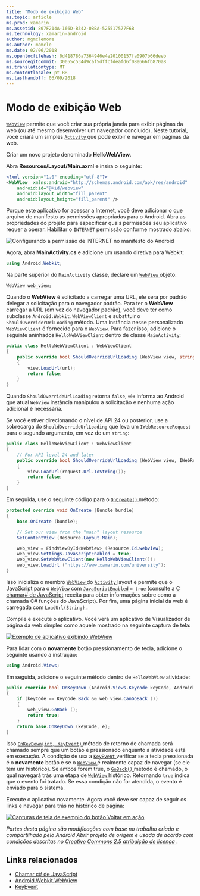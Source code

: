 ```yaml
---
title: "Modo de exibição Web"
ms.topic: article
ms.prod: xamarin
ms.assetid: 807F214A-166D-B342-0BBA-525517577F6B
ms.technology: xamarin-android
author: mgmclemore
ms.author: mamcle
ms.date: 02/06/2018
ms.openlocfilehash: 0d418786a7364946e4e20100157fa0907b66deeb
ms.sourcegitcommit: 30055c534d9caf5dffcfdeafd6f08e666fb870a8
ms.translationtype: MT
ms.contentlocale: pt-BR
ms.lasthandoff: 03/09/2018
---
```

# <a name="web-view"></a>Modo de exibição Web

[`WebView`](https://developer.xamarin.com/api/type/Android.Webkit.WebView/) permite que você criar sua própria janela para exibir páginas da web (ou até mesmo desenvolver um navegador concluído). Neste tutorial, você criará um simples [ `Activity` ](https://developer.xamarin.com/api/type/Android.App.Activity/) que pode exibir e navegar em páginas da web.

Criar um novo projeto denominado **HelloWebView**.

Abra **Resources/Layout/Main.axml** e insira o seguinte:

```xml
<?xml version="1.0" encoding="utf-8"?>
<WebView  xmlns:android="http://schemas.android.com/apk/res/android"
    android:id="@+id/webview"
    android:layout_width="fill_parent"
    android:layout_height="fill_parent" />
```

Porque este aplicativo for acessar a Internet, você deve adicionar o que arquivo de manifesto as permissões apropriadas para o Android. Abra as propriedades do projeto para especificar quais permissões seu aplicativo requer a operar. Habilitar o `INTERNET` permissão conforme mostrado abaixo:

![Configurando a permissão de INTERNET no manifesto do Android](web-view-images/01-set-internet-permissions.png)

Agora, abra **MainActivity.cs** e adicione um usando diretiva para Webkit:

```csharp
using Android.Webkit;
```

Na parte superior do `MainActivity` classe, declare um [ `WebView` ](https://developer.xamarin.com/api/type/Android.Webkit.WebView/) objeto:

```csharp
WebView web_view;
```

Quando o **WebView** é solicitado a carregar uma URL, ele será por padrão delegar a solicitação para o navegador padrão. Para ter o **WebView** carregar a URL (em vez do navegador padrão), você deve ter como subclasse `Android.Webkit.WebViewClient` e substituir o `ShouldOverriderUrlLoading` método. Uma instância nesse personalizado `WebViewClient` é fornecido para o `WebView`. Para fazer isso, adicione o seguinte aninhados `HelloWebViewClient` dentro de classe `MainActivity`:

```csharp
public class HelloWebViewClient : WebViewClient
{
    public override bool ShouldOverrideUrlLoading (WebView view, string url)
    {
        view.LoadUrl(url);
        return false;
    }
}
```

Quando `ShouldOverrideUrlLoading` retorna `false`, ele informa ao Android que atual `WebView` instância manipulou a solicitação e nenhuma ação adicional é necessária. 

Se você estiver direcionando o nível de API 24 ou posterior, use a sobrecarga do `ShouldOverrideUrlLoading` que leva um `IWebResourceRequest` para o segundo argumento, em vez de um `string`:

```csharp
public class HelloWebViewClient : WebViewClient
{
    // For API level 24 and later
    public override bool ShouldOverrideUrlLoading (WebView view, IWebResourceRequest request)
    {
        view.LoadUrl(request.Url.ToString());
        return false;
    }
}
```

Em seguida, use o seguinte código para o [ `OnCreate()` ](https://developer.xamarin.com/api/member/Android.App.Activity.OnCreate/(Android.OS.Bundle)) método:

```csharp
protected override void OnCreate (Bundle bundle)
{
    base.OnCreate (bundle);

    // Set our view from the "main" layout resource
    SetContentView (Resource.Layout.Main);

    web_view = FindViewById<WebView> (Resource.Id.webview);
    web_view.Settings.JavaScriptEnabled = true;
    web_view.SetWebViewClient(new HelloWebViewClient());
    web_view.LoadUrl ("https://www.xamarin.com/university");
}
```

Isso inicializa o membro [ `WebView` ](https://developer.xamarin.com/api/type/Android.Webkit.WebView/) do [ `Activity` ](https://developer.xamarin.com/api/type/Android.App.Activity/) layout e permite que o JavaScript para o [ `WebView` ](https://developer.xamarin.com/api/type/Android.Webkit.WebView/) com [ `JavaScriptEnabled` ](https://developer.xamarin.com/api/property/Android.Webkit.WebSettings.JavaScriptEnabled/) 
 `= true` (consulte a [C chamar\# de JavaScript](https://developer.xamarin.com/recipes/android/controls/webview/call_csharp_from_javascript) receita para obter informações sobre como a chamada C\# funções do JavaScript). Por fim, uma página inicial da web é carregada com [ `LoadUrl(String)` ](https://developer.xamarin.com/api/type/Android.Webkit.WebView/%2fM%2fLoadUrl).

Compile e execute o aplicativo. Você verá um aplicativo de Visualizador de página da web simples como aquele mostrado na seguinte captura de tela:

[![Exemplo de aplicativo exibindo WebView](web-view-images/02-simple-webview-app-sml.png)](web-view-images/02-simple-webview-app.png#lightbox)

Para lidar com o **novamente** botão pressionamento de tecla, adicione o seguinte usando a instrução:

```csharp
using Android.Views;
```

Em seguida, adicione o seguinte método dentro de `HelloWebView` atividade:

```csharp
public override bool OnKeyDown (Android.Views.Keycode keyCode, Android.Views.KeyEvent e)
{
    if (keyCode == Keycode.Back && web_view.CanGoBack ())
    {
        web_view.GoBack ();
        return true;
    }
    return base.OnKeyDown (keyCode, e);
}
```

Isso [ `OnKeyDown(int, KeyEvent)` ](https://developer.xamarin.com/api/member/Android.App.Activity.OnKeyDown/(Android.Views.Keycode%2cAndroid.Views.KeyEvent)) método de retorno de chamada será chamado sempre que um botão é pressionado enquanto a atividade está em execução. A condição de usa a [ `KeyEvent` ](https://developer.xamarin.com/api/type/Android.Views.KeyEvent/) verificar se a tecla pressionada é o **novamente** botão e se o [ `WebView` ](https://developer.xamarin.com/api/type/Android.Webkit.WebView/) é realmente capaz de navegar (se ele tem um histórico). Se ambos forem true, o [ `GoBack()` ](https://developer.xamarin.com/api/member/Android.Webkit.WebView.GoBack/) método é chamado, o qual navegará trás uma etapa de [ `WebView` ](https://developer.xamarin.com/api/type/Android.Webkit.WebView/) histórico. Retornando `true` indica que o evento foi tratado. Se essa condição não for atendida, o evento é enviado para o sistema.

Execute o aplicativo novamente. Agora você deve ser capaz de seguir os links e navegar para trás no histórico de página:

[![Capturas de tela de exemplo do botão Voltar em ação](web-view-images/03-back-button-sml.png)](web-view-images/03-back-button.png#lightbox)


*Partes desta página são modificações com base no trabalho criado e compartilhado pelo Android Abrir projeto de origem e usada de acordo com condições descritas no*
[*Creative Commons 2.5 atribuição de licença* ](http://creativecommons.org/licenses/by/2.5/).


## <a name="related-links"></a>Links relacionados

- [Chamar c# de JavaScript](https://developer.xamarin.com/recipes/android/controls/webview/call_csharp_from_javascript)
- [Android.Webkit.WebView](https://developer.xamarin.com/api/type/Android.Webkit.WebView)
- [KeyEvent](https://developer.xamarin.com/api/type/Android.Webkit.WebView/Client)
